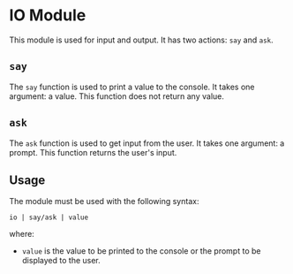 # IO Module

This module is used for input and output. It has two actions: `say` and `ask`.

## `say`

The `say` function is used to print a value to the console. It takes one argument: a value. This function does not return any value.

## `ask`

The `ask` function is used to get input from the user. It takes one argument: a prompt. This function returns the user's input.

## Usage

The module must be used with the following syntax:

```grap
io | say/ask | value
```

where:
- `value` is the value to be printed to the console or the prompt to be displayed to the user.